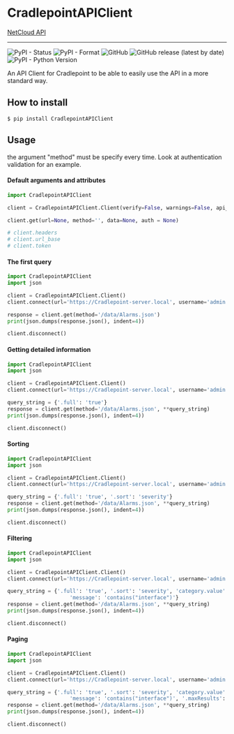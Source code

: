 # CradlepointAPIClient
[NetCloud API](https://developer.cradlepoint.com/ "NetCloud API")

---

![PyPI - Status](https://img.shields.io/pypi/status/CradlepointAPIClient)
![PyPI - Format](https://img.shields.io/pypi/format/CradlepointAPIClient)
![GitHub](https://img.shields.io/github/license/vsantiago113/CradlepointAPIClient)
![GitHub release (latest by date)](https://img.shields.io/github/v/release/vsantiago113/CradlepointAPIClient)
![PyPI - Python Version](https://img.shields.io/pypi/pyversions/CradlepointAPIClient)

An API Client for Cradlepoint to be able to easily use the API in a more standard way.

## How to install
```ignorelang
$ pip install CradlepointAPIClient
```

## Usage
the argument "method" must be specify every time. Look at authentication validation for an example.

#### Default arguments and attributes
```python
import CradlepointAPIClient

client = CradlepointAPIClient.Client(verify=False, warnings=False, api_version='v1')

client.get(url=None, method='', data=None, auth = None)

# client.headers
# client.url_base
# client.token

```

#### The first query
```python
import CradlepointAPIClient
import json

client = CradlepointAPIClient.Client()
client.connect(url='https://Cradlepoint-server.local', username='admin', password='Admin123')

response = client.get(method='/data/Alarms.json')
print(json.dumps(response.json(), indent=4))

client.disconnect()
```

#### Getting detailed information
```python
import CradlepointAPIClient
import json

client = CradlepointAPIClient.Client()
client.connect(url='https://Cradlepoint-server.local', username='admin', password='Admin123')

query_string = {'.full': 'true'}
response = client.get(method='/data/Alarms.json', **query_string)
print(json.dumps(response.json(), indent=4))

client.disconnect()
```

#### Sorting
```python
import CradlepointAPIClient
import json

client = CradlepointAPIClient.Client()
client.connect(url='https://Cradlepoint-server.local', username='admin', password='Admin123')

query_string = {'.full': 'true', '.sort': 'severity'}
response = client.get(method='/data/Alarms.json', **query_string)
print(json.dumps(response.json(), indent=4))

client.disconnect()
```

#### Filtering
```python
import CradlepointAPIClient
import json

client = CradlepointAPIClient.Client()
client.connect(url='https://Cradlepoint-server.local', username='admin', password='Admin123')

query_string = {'.full': 'true', '.sort': 'severity', 'category.value': 'AP',
                    'message': 'contains("interface")'}
response = client.get(method='/data/Alarms.json', **query_string)
print(json.dumps(response.json(), indent=4))

client.disconnect()
```

#### Paging
```python
import CradlepointAPIClient
import json

client = CradlepointAPIClient.Client()
client.connect(url='https://Cradlepoint-server.local', username='admin', password='Admin123')

query_string = {'.full': 'true', '.sort': 'severity', 'category.value': 'AP',
                    'message': 'contains("interface")', '.maxResults': '5'}
response = client.get(method='/data/Alarms.json', **query_string)
print(json.dumps(response.json(), indent=4))

client.disconnect()
```
